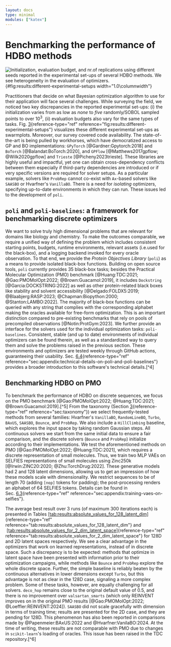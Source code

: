 ```yaml
---
layout: docs
type: minimal
modules: ["katex"]
---
```


# Benchmarking the performance of HDBO methods

![Initialization, evaluation budget, and nr.of replications using
different seeds reported in the experimental set-ups of several HDBO
methods. We see heterogeneity in the evaluation of
optimizers.](figures/comparison_between_experimental_setups.jpg){#fig:results:different-experimental-setups
width="1.0\\columnwidth"}

Practitioners that decide on what Bayesian optimization algorithm to use
for their application will face several challenges. While surveying the
field, we noticed two key discrepancies in the reported experimental
set-ups: (i) the initialization varies from as low as *none* to *five*
randomly/SOBOL sampled points to over $10^3$, (ii) evaluation budgets
also vary for the same types of tasks.
Fig. [3](#fig:results:different-experimental-setups){reference-type="ref"
reference="fig:results:different-experimental-setups"} visualizes these
different experimental set-ups as swarmplots. Moreover, our survey
covered code availability. The state-of-the-art is being pulled by
workhorses, which have democratized access to GP and BO implementations:
`GPyTorch` [@Gardner:Gpytorch:2018] and `BoTorch`
[@Balandat:BoTorch:2020], and `GPFlow`
[@Matthews2017gpflow; @Wilk2020gpflow] and `Trieste`
[@Picheny2023trieste]. These libraries are highly useful and impactful,
yet one can obtain cross-dependency conflicts between them especially if
third-party dependencies are introduced or if very specific versions are
required for solver setups. As a particular example, solvers like
`ProbRep` cannot co-exist with `Ax`-based solvers like `SAASBO` or
Hvarfner's `VanillaBO`. There is a need for *isolating* optimizers,
specifying up-to-date environments in which they can run. These issues
led to the development of `poli`.

## `poli` and `poli-baselines`: a framework for benchmarking discrete optimizers

We want to solve truly high dimensional problems that are relevant for
domains like biology and chemistry. To make the outcomes comparable, we
require a unified way of defining the problem which includes consistent
starting points, budgets, runtime environments, relevant assets
(i.e.used for the black-box), and a logging backend invoked for every
oracle observation. To that end, we provide the *Protein Objectives
Library* (`poli`) as a means to provide isolated black-box functions.
Building on open source tools, `poli` currently provides 35 black-box
tasks; besides the Practical Molecular Optimization (PMO) benchmark
[@Huang:TDC:2021; @Gao:PMOMolOpt:2022; @Brown:Guacamol:2019], it
includes `Dockstring` [@Garcia:DOCKSTRING:2022] as well as other
protein-related black boxes like stability and solvent accessibility
[@Delgado:FOLDX5:2019; @Blaabjerg:RASP:2023; @Chapman:Biopython:2000; @Stanton:LAMBO:2022].
The majority of black-box functions can be queried with any string that
complies with the corresponding alphabet making the oracles available
for free-form optimization. This is an important distinction compared to
pre-existing benchmarks that rely on pools of precompiled observations
[@Notin:ProtGym:2023]. We further provide an interface for the solvers
used for the individual optimization tasks: `poli-baselines`.
Consistent, stable (and up to date) environments of individual
optimizers can be found therein, as well as a standardized way to query
them and solve the problems raised in the previous section. These
environments and optimizers are tested weekly through GitHub actions,
guaranteeing their usability.
Sec. [6.4](#sec:appendix:technical-details-on-poli-and-poli-baselines){reference-type="ref"
reference="sec:appendix:technical-details-on-poli-and-poli-baselines"}
provides a broader introduction to this software's technical
details.[^4]

## Benchmarking HDBO on PMO

To benchmark the performance of HDBO on discrete sequences, we focus on
the PMO benchmark
[@Gao:PMOMolOpt:2022; @Huang:TDC:2021; @Brown:Guacamol:2019].[^5] From
the taxonomy (Section [3](#sec:taxonomy){reference-type="ref"
reference="sec:taxonomy"}) we select frequently-tested methods from
several families: Hvarfner's `VanillaBO`, `RandomLineBO`, `Turbo`,
`BAxUS`, `SAASBO`, `Bounce`, and `ProbRep`. We also include a
`HillClimbing` baseline, which explores the input space by taking random
Gaussian steps. All continuous solvers we start from the same initial
data to ensure a fair comparison, and the discrete solvers (`Bounce` and
`ProbRep`) initialize according to their implementations. We test the
aforementioned methods on PMO [@Gao:PMOMolOpt:2022; @Huang:TDC:2021],
which requires a discrete representation of small molecules. Thus, we
train two MLP VAEs on SELFIES representations of small molecules using
Zinc250k [@Irwin:ZINC20:2020; @Zhu:TorchDrug:2022]. These generative
models had 2 and 128 latent dimensions, allowing us to get an impression
of how these models scale with dimensionality. We restrict sequences to
be of length 70 (adding `[nop]` tokens for padding); the post-processing
renders an alphabet of 64 SELFIES tokens. Details can be found in
Sec. [6.3](#sec:appendix:training-vaes-on-selfies){reference-type="ref"
reference="sec:appendix:training-vaes-on-selfies"}.

The average best result over 3 runs (of maximum 300 iterations each) is
presented in
Tables [\[tab:results:absolute_values_for_128_latent_dim\]](#tab:results:absolute_values_for_128_latent_dim){reference-type="ref"
reference="tab:results:absolute_values_for_128_latent_dim"} and
 [\[tab:results:absolute_values_for_2_dim_latent_space\]](#tab:results:absolute_values_for_2_dim_latent_space){reference-type="ref"
reference="tab:results:absolute_values_for_2_dim_latent_space"} for 128D
and 2D latent spaces respectively. We see a clear advantage in the
optimizers that work on learned representations, instead of in discrete
space. Such a discrepancy is to be expected: methods that optimize in
latent space have been presented with information prior to their
optimization campaigns, while methods like `Bounce` and `ProbRep`
explore the whole discrete space. Further, the simple baseline is
reliably beaten by the continuous alternatives in lower dimensions
except `Turbo`, but this advantage is not as clear in the 128D case,
signaling a more complex problem. Some of these tasks, however, are
equally challenging for all solvers. `deco_hop` remains close to the
original default value of 0.5, and there is no improvement over
`valsartan_smarts` (which only REINVENT improves on in the original PMO
results [@Gao:PMOMolOpt:2022; @Loeffler:REINVENT:2024]). `SAASBO` did
not scale gracefully with dimension in terms of training time; results
are presented for the 2D case, and they are pending for 128D. This
phenomenon has also been reported in comparisons made by
@Papenmeier:BAxUS:2022 and @Hvarfner:VanilaBO:2024. At the time of
writing, these results are not comparable with PMO due to changes in
`scikit-learn`'s loading of oracles. This issue has been raised in the
TDC repository.[^6]